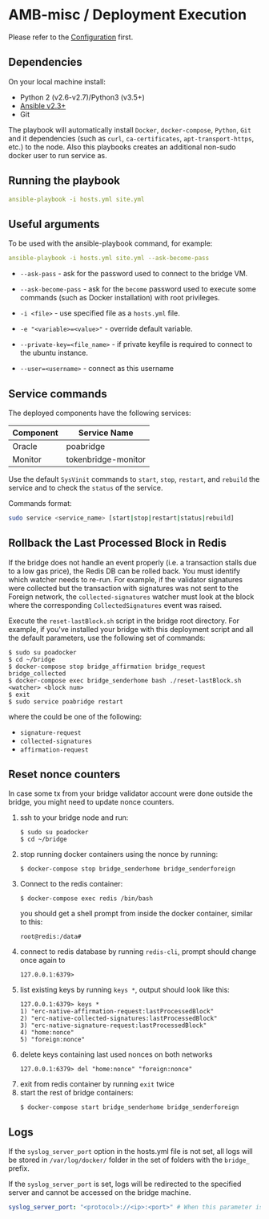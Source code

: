 # AMB-misc / Deployment Execution

Please refer to the [Configuration](./CONFIGURATION.md) first.

## Dependencies

On your local machine install:
  * Python 2 (v2.6-v2.7)/Python3 (v3.5+)
  * [Ansible v2.3+](https://docs.ansible.com/ansible/latest/installation_guide/intro_installation.html)
  * Git

The playbook will automatically install `Docker`, `docker-compose`, `Python`, `Git` and it dependencies (such as `curl`, `ca-certificates`, `apt-transport-https`, etc.) to the node. Also this playbooks creates an additional non-sudo docker user to run service as.

## Running the playbook

```yaml
ansible-playbook -i hosts.yml site.yml
```

## Useful arguments

To be used with the ansible-playbook command, for example:

```yaml
ansible-playbook -i hosts.yml site.yml --ask-become-pass
```

* `--ask-pass` - ask for the password used to connect to the bridge VM.

* `--ask-become-pass` - ask for the `become` password used to execute some commands (such as Docker installation) with root privileges.

* `-i <file>` - use specified file as a `hosts.yml` file.

* `-e "<variable>=<value>"` - override default variable.

* `--private-key=<file_name>` - if private keyfile is required to connect to the ubuntu instance.

* `--user=<username>` - connect as this username

## Service commands

The deployed components have the following services:

Component | Service Name
--- | ---
Oracle | poabridge
Monitor | tokenbridge-monitor

Use the default `SysVinit` commands to `start`, `stop`, `restart`, and `rebuild` the service and to check the `status` of the service. 

Commands format:
```bash
sudo service <service_name> [start|stop|restart|status|rebuild]
```

## Rollback the Last Processed Block in Redis

If the bridge does not handle an event properly (i.e. a transaction stalls due to a low gas price), the Redis DB can be rolled back. You must identify which watcher needs to re-run. For example, if the validator signatures were collected but the transaction with signatures was not sent to the Foreign network, the `collected-signatures` watcher must look at the block where the corresponding `CollectedSignatures` event was raised.

Execute the `reset-lastBlock.sh` script in the bridge root directory. For example, if you've installed your bridge with this deployment script and all the default parameters, use the following set of commands:

```shell
$ sudo su poadocker
$ cd ~/bridge
$ docker-compose stop bridge_affirmation bridge_request bridge_collected
$ docker-compose exec bridge_senderhome bash ./reset-lastBlock.sh <watcher> <block num>
$ exit
$ sudo service poabridge restart
```
where the _<watcher>_ could be one of the following:

- `signature-request`
- `collected-signatures`
- `affirmation-request`

## Reset nonce counters
In case some tx from your bridge validator account were done outside the bridge, you might need to update nonce counters.

1. ssh to your bridge node and run:
    ```
    $ sudo su poadocker
    $ cd ~/bridge
    ```
1. stop running docker containers using the nonce by running:
    ```
    $ docker-compose stop bridge_senderhome bridge_senderforeign
    ```
1. Connect to the redis container:
    ```
    $ docker-compose exec redis /bin/bash
    ```
    you should get a shell prompt from inside the docker container, similar to this:
    ```
    root@redis:/data#
    ```
1. connect to redis database by running `redis-cli`, prompt should change once again to
    ```
    127.0.0.1:6379>
    ```
1. list existing keys by running `keys *`, output should look like this:
    ```
    127.0.0.1:6379> keys *
    1) "erc-native-affirmation-request:lastProcessedBlock"
    2) "erc-native-collected-signatures:lastProcessedBlock"
    3) "erc-native-signature-request:lastProcessedBlock"
    4) "home:nonce"
    5) "foreign:nonce"
    ```
1. delete keys containing last used nonces on both networks
    ```
    127.0.0.1:6379> del "home:nonce" "foreign:nonce"
    ```
1. exit from redis container by running `exit` twice
1. start the rest of bridge containers:
    ```
    $ docker-compose start bridge_senderhome bridge_senderforeign
    ```

## Logs

If the `syslog_server_port` option in the hosts.yml file is not set, all logs will be stored in `/var/log/docker/` folder in the set of folders with the `bridge_` prefix. 

If the `syslog_server_port` is set, logs will be redirected to the specified server and cannot be accessed on the bridge machine.

```yaml 
syslog_server_port: "<protocol>://<ip>:<port>" # When this parameter is set all bridge logs will be redirected to the <ip>:<port> address.
```
